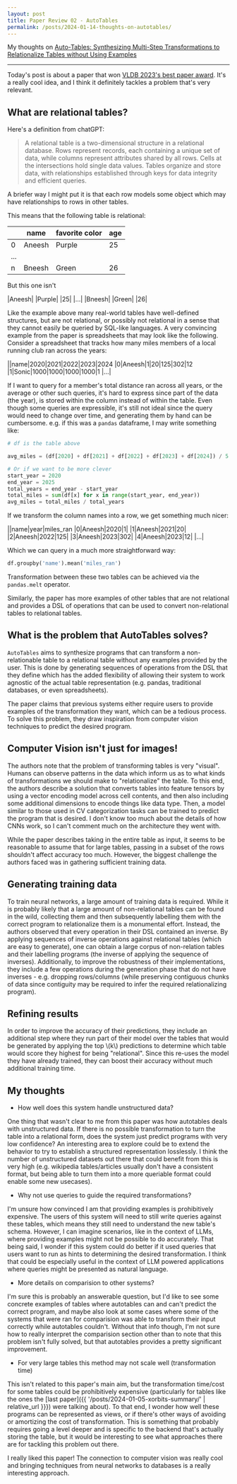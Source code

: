 ```yaml
---
layout: post
title: Paper Review 02 - AutoTables
permalink: /posts/2024-01-14-thoughts-on-autotables/
---
```


My thoughts on [Auto-Tables: Synthesizing Multi-Step Transformations to Relationalize Tables without Using Examples](https://arxiv.org/pdf/2307.14565.pdf)

---

Today's post is about a paper that won [VLDB 2023's best paper award](https://vldb.org/2023/?conference-awards).
It's a really cool idea, and I think it definitely tackles a problem that's very
relevant.

## What are relational tables?

Here's a definition from chatGPT:

> A relational table is a two-dimensional structure in a relational database.
> Rows represent records, each containing a unique set of data, while columns
> represent attributes shared by all rows. Cells at the intersections hold
> single data values. Tables organize and store data, with relationships
> established through keys for data integrity and efficient queries.

A briefer way I might put it is that each row models some object which may
have relationships to rows in other tables.

This means that the following table is relational:

||name|favorite color|age|
|---|---|---|---|
|0|Aneesh|Purple|25
|...|
|n|Bneesh|Green|26

But this one isn't

|Aneesh|
|Purple|
|25|
|...|
|Bneesh|
|Green|
|26|

Like the example above many real-world tables have well-defined structures, but
are not relational, or possibly not relational in a sense that they cannot
easily be queried by SQL-like languages. A very convincing example from the
paper is spreadsheets that may look like the following. Consider a spreadsheet
that tracks how many miles members of a local running club ran across the years:

||name|2020|2021|2022|2023|2024
|0|Aneesh|1|20|125|302|12
|1|Sonic|1000|1000|1000|1000|1
|...|

If I want to query for a member's total distance ran across all years, or the
average or other such queries, it's hard to express since part of the data (the
year), is stored within the column instead of within the table. Even though some
queries are expressible, it's still not ideal since the query would need to
change over time, and generating them by hand can be cumbersome. e.g. if this
was a `pandas` dataframe, I may write something like:

```python
# df is the table above

avg_miles = (df[2020] + df[2021] + df[2022] + df[2023] + df[2024]) / 5

# Or if we want to be more clever
start_year = 2020
end_year = 2025
total_years = end_year - start_year
total_miles = sum(df[x] for x in range(start_year, end_year))
avg_miles = total_miles / total_years
```

If we transform
the column names into a row, we get something much nicer:

||name|year|miles\_ran
|0|Aneesh|2020|1|
|1|Aneesh|2021|20|
|2|Aneesh|2022|125|
|3|Aneesh|2023|302|
|4|Aneesh|2023|12|
|...|

Which we can query in a much more straightforward way:

```python
df.groupby('name').mean('miles_ran')
```
Transformation between these two tables can be achieved via the `pandas.melt`
operator.

Similarly, the paper has more examples of other tables that are not relational
and provides a DSL of operations that can be used to convert non-relational
tables to relational tables.

## What is the problem that AutoTables solves?

`AutoTables` aims to synthesize programs that can transform a non-relationable
table to a relational table without any examples provided by the user. This is
done by generating sequences of operations from the DSL that they define which
has the added flexibility of allowing their system to work agnostic of the
actual table representation (e.g. pandas, traditional databases, or even
spreadsheets).

The paper claims that previous systems either require users to provide examples
of the transformation they want, which can be a tedious process. To solve this
problem, they draw inspiration from computer vision techniques to predict the
desired program.

## Computer Vision isn't just for images!

The authors note that the problem of transforming tables is very "visual".
Humans can observe patterns in the data which inform us as to what kinds of
transformations we should make to "relationalize" the table. To this end, the
authors describe a solution that converts tables into feature tensors by using a
vector encoding model across cell contents, and then also including some
additional dimensions to encode things like data type. Then, a model similar to
those used in CV categorization tasks can be trained to predict the program that
is desired. I don't know too much about the details of how CNNs work, so I can't
comment much on the architecture they went with.

While the paper describes taking in the entire table as input, it
seems to be reasonable to assume that for large tables, passing in a subset of
the rows shouldn't affect accuracy too much. However, the biggest challenge the
authors faced was in gathering sufficient training data.

## Generating training data

To train neural networks, a large amount of training data is required. While it
is probably likely that a large amount of non-relational tables can be found in
the wild, collecting them and then subsequently labelling them with the correct
program to relationalize them is a monumental effort. Instead, the authors
observed that every operation in their DSL contained an inverse. By applying
sequences of inverse operations against relational tables (which are easy to
generate), one can obtain a large corpus of non-relation tables and their
labelling programs (the inverse of applying the sequence of inverses).
Additionally, to improve the robustness of their implementations, they include a
few operations during the generation phase that do not have inverses - e.g.
dropping rows/columns (while preserving contiguous chunks of data since
contiguity may be required to infer the required relationalizing program).

## Refining results

In order to improve the accuracy of their predictions, they include an
additional step where they run part of their model over the tables that would be
generated by applying the top \\(k\\) predictions to determine which table would
score they highest for being "relational". Since this re-uses the model they
have already trained, they can boost their accuracy without much additional
training time.

## My thoughts

 - How well does this system handle unstructured data?

  One thing that wasn't clear to me from this paper was how autotables deals
  with unstructured data. If there is no possible transformation to turn the
  table into a relational form, does the system just predict programs with very
  low confidence? An interesting area to explore could be to extend the behavior
  to try to establish a structured representation losslessly. I think the number
  of unstructured datasets out there that could benefit from this is very high
  (e.g. wikipedia tables/articles usually don't have a consistent format, but
  being able to turn them into a more queriable format could enable some
  new usecases).

 - Why not use queries to guide the required transformations?

 I'm unsure how convinced I am that providing examples is prohibitively
 expensive. The users of this system will need to still write queries against
 these tables, which means they still need to understand the new table's schema.
 However, I can imagine scenarios, like in the context of LLMs, where providing
 examples might not be possible to do accurately. That being said, I wonder if
 this system could do better if it used queries that users want to run as hints
 to determining the desired transformation. I think that could be especially
 useful in the context of LLM powered applications where queries might be
 presented as natural language.

 - More details on comparision to other systems?

 I'm sure this is probably an answerable question, but I'd like to see some
 concrete examples of tables where autotables can and can't predict the correct
 program, and maybe also look at some cases where some of the systems that were
 ran for comparision was able to transform their input correctly while
 autotables couldn't. Without that info though, I'm not sure how to really
 interpret the comparision section other than to note that this problem isn't
 fully solved, but that autotables provides a pretty significant improvement.

 - For very large tables this method may not scale well (transformation time)

 This isn't related to this paper's main aim, but the transformation time/cost
 for some tables could be prohibitively expensive (particularly for tables like
 the ones the [last paper]({{ '/posts/2024-01-05-xorbits-summary/' | relative_url }}})
 were talking about). To that end, I wonder how well these programs can be
 represented as views, or if there's other ways of avoiding or amortizing the
 cost of transformation. This is something that probably requires going a level
 deeper and is specific to the backend that's actually storing the table, but it
 would be interesting to see what approaches there are for tackling this problem
 out there.


 I really liked this paper! The connection to computer vision was really cool
 and bringing techniques from neural networks to databases is a really
 interesting approach.

